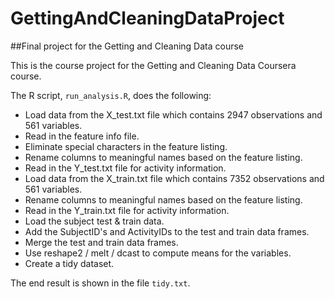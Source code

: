 # GettingAndCleaningDataProject

##Final project for the Getting and Cleaning Data course

This is the course project for the Getting and Cleaning Data Coursera course.

The R script, `run_analysis.R`, does the following:

* Load data from the X_test.txt file which contains 2947 observations and 561 variables.
* Read in the feature info file.
* Eliminate special characters in the feature listing.
* Rename columns to meaningful names based on the feature listing.
* Read in the Y_test.txt file for activity information.
* Load data from the X_train.txt file which contains 7352 observations and 561 variables.
* Rename columns to meaningful names based on the feature listing.
* Read in the Y_train.txt file for activity information.
* Load the subject test & train data.
* Add the SubjectID's and ActivityIDs to the test and train data frames.
* Merge the test and train data frames.
* Use reshape2 / melt / dcast to compute means for the variables.
* Create a tidy dataset.

The end result is shown in the file `tidy.txt`.
